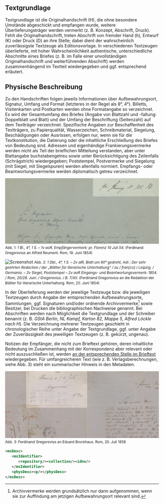 ## Textgrundlage

Textgrundlage ist die Originalhandschrift (H), die ohne besondere Umstände abgeschickt und empfangen wurde, weitere Überlieferungsträger werden vermerkt (z. B. Konzept, Abschrift, Druck). 
Fehlt die Originalhandschrift, treten Abschrift von fremder Hand (h), Entwurf (K) oder Druck (D) an ihre Stelle; dabei dient der wahrscheinlich zuverlässigste Textzeuge als Editionsvorlage. 
In verschiedenen Textzeugen überlieferte, mit hoher Wahrscheinlichkeit authentische, unterschiedliche Abschnitte eines Briefes (z. B. im Falle einer unvollständigen Originalhandschrift und weiterführenden Abschrift) werden zusammenhängend im Textteil wiedergegeben und ggf. entsprechend erläutert.

## Physische Beschreibung

Zu den Handschriften folgen jeweils Informationen über Aufbewahrungsort, Signatur, Umfang und Format (letzteres in der Regel als 8°, 4°).
Billetts, Visitenkarten und Postkarten werden ohne Formatangabe so verzeichnet.
Es wird der Gesamtumfang des Briefes (Angabe von Blattzahl und -faltung: Doppelblatt und Blatt) und der Umfang der Beschriftung (Seitenzahl) auf dem Textträger verzeichnet.
Spezifische Angaben zur Beschaffenheit des Textträgers, zu Papierqualität, Wasserzeichen, Schreibmaterial, Siegelung, Beschädigungen oder Ausrissen, erfolgen nur, wenn sie für die Textkonstitution, die Datierung oder die inhaltliche Erschließung des Briefes von Bedeutung sind.
Adressen und eigenhändige Frankierungsvermerke werden nicht als Teil der brieflichen Mitteilung verstanden, aber unter Blattangabe buchstabengetreu sowie unter Berücksichtigung des Zeilenfalls (Schrägstrich) wiedergegeben; Poststempel, Postvermerke und Siegelung (mit Siegel, mit Siegelspuren) werden allenfalls normiert.
Empfangs- oder Beantwortungsvermerke werden diplomatisch getreu verzeichnet.

![Screenshot](img/ueberlieferung-1.png)
<small>Abb. 1: *1 Bl., 4°, 1 S. – 1v aoR, Empfängervermerk: pr. Florenz 10 Juli 54.* (Ferdinand Gregorovius an Alfred Reumont. Rom, 19. Juni 1854)</small>

![Screenshot](img/ueberlieferung-2.png)
<small>Abb. 2: *1 Dbl., 4°, 1 S. – 2v alR, Blatt um 90° gedreht, Adr.: Der sehr geehrten Redaction / der „Blätter für literarische Unterhaltung“ / zu / fran[co] / Leipzig. / Germania. – 2v Siegel, Poststempel – 2v aoR Eingangs- und Beantwortungsvermerk: 1854. / Rom, 20/28. Juni. / Gregorovius. / B. 7/XII.* (Ferdinand Gregorovius an die Redaktion der Blätter für literarische Unterhaltung. Rom, 20. Juni 1854)</small>

In der Überlieferung werden der jeweilige Textzeuge bzw. die jeweiligen Textzeugen durch Angabe der entsprechenden Aufbewahrungsorte, Sammlungen, ggf. Signaturen und/oder ordnende Archivvermerke[^1] sowie Besitzer, bei Drucken die bibliographischen Nachweise genannt.
Bei Abschriften werden nach Möglichkeit die Textgrundlage und der Schreiber benannt (z. B. *GStA Berlin, NL Kampf, Karton 82, Mappe 5, Alfred Löckle nach H*).
Die Verzeichnung mehrerer Textzeugen geschieht in chronologischer Reihe unter Angabe der Textgrundlage, ggf. unter Angabe der Zuverlässigkeit des jeweiligen Textzeugen (z. B. gekürzt, ungenau).

Notizen der Empfänger, die nicht zum Brieftext gehören, deren inhaltliche Bedeutung im Zusammenhang mit der Korrespondenz aber relevant oder nicht auszuschließen ist, werden [an der entsprechenden Stelle im Brieftext](empfaengervermerke.md) wiedergegeben.
Für umfangreicheren Text (wie z. B. Verlagsberechnungen, siehe Abb. 3) steht ein summarischer Hinweis in den Metadaten.

![Screenshot](img/ueberlieferung-3.png)
<small>Abb. 3:  Ferdinand Gregorovius an Eduard Brockhaus. Rom, 20. Juli 1858</small>

```xml
<msDesc>
   <msIdentifier>
      <repository/><collection/><idno/>
   </msIdentifier>
   <physDesc><p/></physDesc>
</msDesc>
```

[^1]: Archivvermerke werden grundsätzlich nur dann aufgenommen, wenn sie zur Auffindung am jetzigen Aufbewahrungsort relevant sind.
